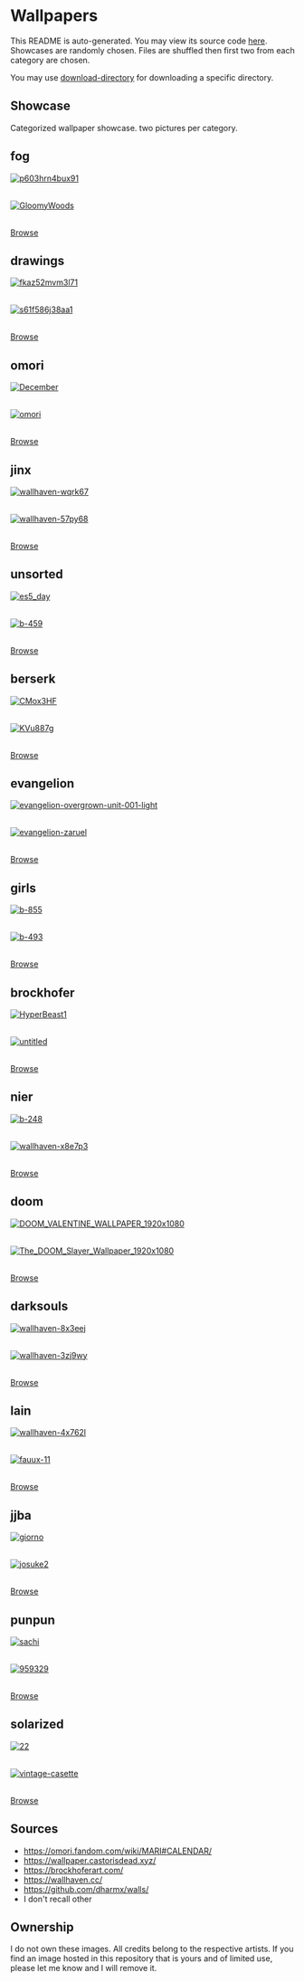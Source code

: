 # Wallpapers

This README is auto-generated. You may view its source code [here](docgen.py).
Showcases are randomly chosen. Files are shuffled then first two
from each category are chosen.

You may use [download-directory](https://download-directory.github.io) for downloading a specific directory.

## Showcase

Categorized wallpaper showcase. two pictures per category.

## fog

<a href="../fog/p603hrn4bux91.jpg"><img alt="p603hrn4bux91" src="../fog/p603hrn4bux91.jpg"></a><br/><br/>

<a href="../fog/GloomyWoods.jpg"><img alt="GloomyWoods" src="../fog/GloomyWoods.jpg"></a><br/><br/>

[Browse](../fog/README.md)

## drawings

<a href="../drawings/fkaz52mvm3l71.png"><img alt="fkaz52mvm3l71" src="../drawings/fkaz52mvm3l71.png"></a><br/><br/>

<a href="../drawings/s61f586j38aa1.webp"><img alt="s61f586j38aa1" src="../drawings/s61f586j38aa1.webp"></a><br/><br/>

[Browse](../drawings/README.md)

## omori

<a href="../omori/December.png"><img alt="December" src="../omori/December.png"></a><br/><br/>

<a href="../omori/omori.jpg"><img alt="omori" src="../omori/omori.jpg"></a><br/><br/>

[Browse](../omori/README.md)

## jinx

<a href="../jinx/wallhaven-wqrk67.png"><img alt="wallhaven-wqrk67" src="../jinx/wallhaven-wqrk67.png"></a><br/><br/>

<a href="../jinx/wallhaven-57py68.jpg"><img alt="wallhaven-57py68" src="../jinx/wallhaven-57py68.jpg"></a><br/><br/>

[Browse](../jinx/README.md)

## unsorted

<a href="../unsorted/es5_day.jpg"><img alt="es5_day" src="../unsorted/es5_day.jpg"></a><br/><br/>

<a href="../unsorted/b-459.jpg"><img alt="b-459" src="../unsorted/b-459.jpg"></a><br/><br/>

[Browse](../unsorted/README.md)

## berserk

<a href="../berserk/CMox3HF.jpeg"><img alt="CMox3HF" src="../berserk/CMox3HF.jpeg"></a><br/><br/>

<a href="../berserk/KVu887g.jpeg"><img alt="KVu887g" src="../berserk/KVu887g.jpeg"></a><br/><br/>

[Browse](../berserk/README.md)

## evangelion

<a href="../evangelion/evangelion-overgrown-unit-001-light.png"><img alt="evangelion-overgrown-unit-001-light" src="../evangelion/evangelion-overgrown-unit-001-light.png"></a><br/><br/>

<a href="../evangelion/evangelion-zaruel.jpg"><img alt="evangelion-zaruel" src="../evangelion/evangelion-zaruel.jpg"></a><br/><br/>

[Browse](../evangelion/README.md)

## girls

<a href="../girls/b-855.jpg"><img alt="b-855" src="../girls/b-855.jpg"></a><br/><br/>

<a href="../girls/b-493.jpg"><img alt="b-493" src="../girls/b-493.jpg"></a><br/><br/>

[Browse](../girls/README.md)

## brockhofer

<a href="../brockhofer/HyperBeast1.jpg"><img alt="HyperBeast1" src="../brockhofer/HyperBeast1.jpg"></a><br/><br/>

<a href="../brockhofer/untitled.jpg"><img alt="untitled" src="../brockhofer/untitled.jpg"></a><br/><br/>

[Browse](../brockhofer/README.md)

## nier

<a href="../nier/b-248.jpg"><img alt="b-248" src="../nier/b-248.jpg"></a><br/><br/>

<a href="../nier/wallhaven-x8e7p3.jpg"><img alt="wallhaven-x8e7p3" src="../nier/wallhaven-x8e7p3.jpg"></a><br/><br/>

[Browse](../nier/README.md)

## doom

<a href="../doom/DOOM_VALENTINE_WALLPAPER_1920x1080.jpg"><img alt="DOOM_VALENTINE_WALLPAPER_1920x1080" src="../doom/DOOM_VALENTINE_WALLPAPER_1920x1080.jpg"></a><br/><br/>

<a href="../doom/The_DOOM_Slayer_Wallpaper_1920x1080.jpg"><img alt="The_DOOM_Slayer_Wallpaper_1920x1080" src="../doom/The_DOOM_Slayer_Wallpaper_1920x1080.jpg"></a><br/><br/>

[Browse](../doom/README.md)

## darksouls

<a href="../darksouls/wallhaven-8x3eej.png"><img alt="wallhaven-8x3eej" src="../darksouls/wallhaven-8x3eej.png"></a><br/><br/>

<a href="../darksouls/wallhaven-3zj9wy.jpg"><img alt="wallhaven-3zj9wy" src="../darksouls/wallhaven-3zj9wy.jpg"></a><br/><br/>

[Browse](../darksouls/README.md)

## lain

<a href="../lain/wallhaven-4x762l.jpg"><img alt="wallhaven-4x762l" src="../lain/wallhaven-4x762l.jpg"></a><br/><br/>

<a href="../lain/fauux-11.png"><img alt="fauux-11" src="../lain/fauux-11.png"></a><br/><br/>

[Browse](../lain/README.md)

## jjba

<a href="../jjba/giorno.jpg"><img alt="giorno" src="../jjba/giorno.jpg"></a><br/><br/>

<a href="../jjba/josuke2.jpg"><img alt="josuke2" src="../jjba/josuke2.jpg"></a><br/><br/>

[Browse](../jjba/README.md)

## punpun

<a href="../punpun/sachi.jpg"><img alt="sachi" src="../punpun/sachi.jpg"></a><br/><br/>

<a href="../punpun/959329.png"><img alt="959329" src="../punpun/959329.png"></a><br/><br/>

[Browse](../punpun/README.md)

## solarized

<a href="../solarized/22.jpg"><img alt="22" src="../solarized/22.jpg"></a><br/><br/>

<a href="../solarized/vintage-casette.png"><img alt="vintage-casette" src="../solarized/vintage-casette.png"></a><br/><br/>

[Browse](../solarized/README.md)

## Sources

- <https://omori.fandom.com/wiki/MARI#CALENDAR/>
- <https://wallpaper.castorisdead.xyz/>
- <https://brockhoferart.com/>
- <https://wallhaven.cc/>
- <https://github.com/dharmx/walls/>
- I don't recall other

## Ownership

I do not own these images. All credits belong to the respective artists.
If you find an image hosted in this repository that is yours and of limited
use, please let me know and I will remove it.
